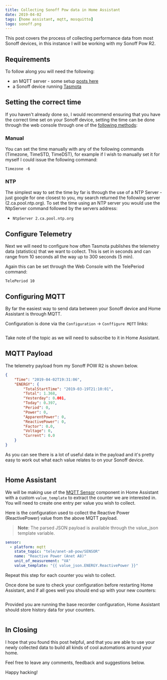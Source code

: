 ```yaml
---
title: Collecting Sonoff Pow data in Home Assistant
date: 2019-04-02
tags: [home assistant, mqtt, mosquitto]
logo: sonoff.png
---
```


This post covers the process of collecting performance data from most Sonoff devices, in this instance I will be working with my Sonoff Pow R2.

## Requirements

To follow along you will need the following:

- an MQTT server - some setup [posts here](/tags/mqtt/)
- a Sonoff device running [Tasmota](https://github.com/arendst/Tasmota)

## Setting the correct time

If you haven't already done so, I would recommend ensuring that you have the correct time set on your Sonoff device, setting the time can be done through the web console through one of the [following methods](https://github.com/arendst/Tasmota#management):

### Manual

You can set the time manually with any of the following commands (Timezone, TimeSTD, TimeDST), for example if I wish to manually set it for myself I could issue the following command:

```shell
Timezone -6
```

### NTP

The simplest way to set the time by far is through the use of a NTP Server - just google for one closest to you, my search returned the following server (2.ca.pool.ntp.org). To set the time using an NTP server you would use the NtpServer command followed by the servers address:

- `NtpServer 2.ca.pool.ntp.org`

## Configure Telemetry

Next we will need to configure how often Tasmota publishes the telemetry data (statistics) that we want to collect. This is set in seconds and can range from 10 seconds all the way up to 300 seconds (5 min).

Again this can be set through the Web Console with the TelePeriod command:

```shell
TelePeriod 10
```

## Configuring MQTT

By far the easiest way to send data between your Sonoff device and Home Assistant is through MQTT.

Configuration is done via the `Configuration` -> `Conffigure MQTT` links:

<img src="./001.png" alt="" />

Take note of the topic as we will need to subscribe to it in Home Assistant.

## MQTT Payload

The telemetry payload from my Sonoff POW R2 is shown below.

```json
{
	"Time": "2019-04-02T19:31:06",
	"ENERGY": {
		"TotalStartTime": "2019-03-19T21:10:01",
		"Total": 1.368,
		"Yesterday": 0.001,
		"Today": 0.397,
		"Period": 0,
		"Power": 0,
		"ApparentPower": 0,
		"ReactivePower": 0,
		"Factor": 0.0,
		"Voltage": 0,
		"Current": 0.0
	}
}
```

As you can see there is a lot of useful data in the payload and it's pretty easy to work out what each value relates to on your Sonoff device.

<img src="./002.png" alt="" />

## Home Assistant

We will be making use of the [MQTT Sensor](https://www.home-assistant.io/integrations/sensor.mqtt) component in Home Assistant with a custom `value_template` to extract the counter we are interested in. You will need to create one entry per value you wish to collect.

Here is the configuration used to collect the Reactive Power (ReactivePower) value from the above MQTT payload.

> **Note**: The parsed JSON payload is available through the value_json template variable.

```yaml
sensor:
  - platform: mqtt
    state_topic: "tele/anet-a8-pow/SENSOR"
    name: "Reactive Power (Anet A8)"
    unit_of_measurement: "VA"
    value_template: "{{ value_json.ENERGY.ReactivePower }}"
```

Repeat this step for each counter you wish to collect.

Once done be sure to check your configuration before restarting Home Assistant, and if all goes well you should end up with your new counters:

<img src="./003.png" alt="" />

Provided you are running the base recorder configuration, Home Assistant should store history data for your counters.

<img src="./004.png" alt="" />

## In Closing

I hope that you found this post helpful, and that you are able to use your newly collected data to build all kinds of cool automations around your home.

Feel free to leave any comments, feedback and suggestions below.

Happy hacking!
